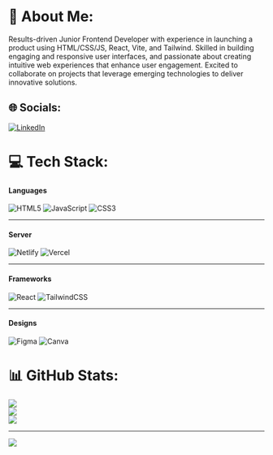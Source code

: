 # 💫 About Me:
Results-driven Junior Frontend Developer with experience in launching a product using HTML/CSS/JS, React, Vite, and Tailwind. Skilled in building engaging and responsive user interfaces, and passionate about creating intuitive web experiences that enhance user engagement. Excited to collaborate on projects that leverage emerging technologies to deliver innovative solutions.


## 🌐 Socials:
[![LinkedIn](https://img.shields.io/badge/LinkedIn-%230077B5.svg?logo=linkedin&logoColor=white)](linkedin.com/in/ratchapon-ngamdan-b251171a1/) 

# 💻 Tech Stack:
#### Languages
![HTML5](https://img.shields.io/badge/html5-%23E34F26.svg?style=for-the-badge&logo=html5&logoColor=white) ![JavaScript](https://img.shields.io/badge/javascript-%23323330.svg?style=for-the-badge&logo=javascript&logoColor=%23F7DF1E) ![CSS3](https://img.shields.io/badge/css3-%231572B6.svg?style=for-the-badge&logo=css3&logoColor=white) 

---
#### Server
![Netlify](https://img.shields.io/badge/netlify-%23000000.svg?style=for-the-badge&logo=netlify&logoColor=#00C7B7) ![Vercel](https://img.shields.io/badge/vercel-%23000000.svg?style=for-the-badge&logo=vercel&logoColor=white) 

---
#### Frameworks
![React](https://img.shields.io/badge/react-%2320232a.svg?style=for-the-badge&logo=react&logoColor=%2361DAFB) ![TailwindCSS](https://img.shields.io/badge/tailwindcss-%2338B2AC.svg?style=for-the-badge&logo=tailwind-css&logoColor=white) 	

---
#### Designs
![Figma](https://img.shields.io/badge/figma-%23F24E1E.svg?style=for-the-badge&logo=figma&logoColor=white) 
![Canva](https://img.shields.io/badge/Canva-%2300C4CC.svg?style=for-the-badge&logo=Canva&logoColor=white)
# 📊 GitHub Stats:
![](https://github-readme-stats.vercel.app/api?username=bbenbboy&theme=default&hide_border=false&include_all_commits=true&count_private=false)<br/>
![](https://github-readme-streak-stats.herokuapp.com/?user=bbenbboy&theme=default&hide_border=false)<br/>
![](https://github-readme-stats.vercel.app/api/top-langs/?username=bbenbboy&theme=default&hide_border=false&include_all_commits=true&count_private=false&layout=compact)

---
[![](https://visitcount.itsvg.in/api?id=bbenbboy&icon=0&color=0)](https://visitcount.itsvg.in)

<!-- Proudly created with GPRM ( https://gprm.itsvg.in ) -->
